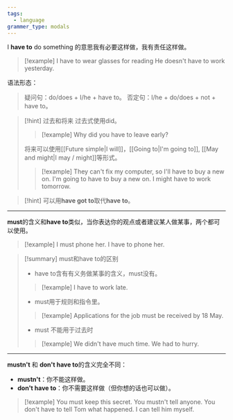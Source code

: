 ```yaml
---
tags:
  - language
grammer_type: modals
---
```

I **have to** do something 的意思我有必要这样做，我有责任这样做。

> [!example]
> I have to wear glasses for reading
> He doesn't have to work yesterday.

语法形态：
> 疑问句：do/does + I/he + have to。
> 否定句：I/he + do/does + not + have to。

> [!hint] 过去和将来
> 过去式使用did。
> > [!example]
> > Why did you have to leave early?
>
> 将来可以使用[[Future simple|I will]]，[[Going to|I'm going to]], [[May and might|I may / might]]等形式。
> > [!example]
> > They can't fix my computer, so I'll have to buy a new on.
> > I'm going to have to buy a new on.
> > I might have to work tomorrow.

> [!hint]
> 可以用**have got to**取代**have to**。

---

**must**的含义和**have to**类似，当你表达你的观点或者建议某人做某事，两个都可以使用。

> [!example]
> I must phone her.
> I have to phone her.

> [!summary] must和have to的区别
> - have to含有有义务做某事的含义，must没有。
> > [!example]
> > I have to work late.
> - must用于规则和指令里。
> > [!example]
> > Applications for the job must be received by 18 May.
> - must 不能用于过去时
> > [!example]
> > We didn't have much time. We had to hurry.

---

**mustn't** 和 **don't have to**的含义完全不同：

- **mustn't**：你不能这样做。
- **don't have to**：你不需要这样做（但你想的话也可以做）。

> [!example]
> You must keep this secret. You mustn't tell anyone.
> You don't have to tell Tom what happened. I can tell him myself.